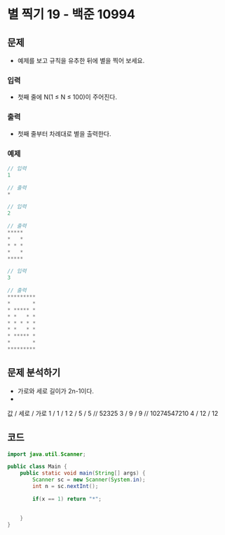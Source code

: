 # 별 찍기 19 - 백준 10994
## 문제
- 예제를 보고 규칙을 유추한 뒤에 별을 찍어 보세요.
### 입력
- 첫째 줄에 N(1 ≤ N ≤ 100)이 주어진다.
### 출력
- 첫째 줄부터 차례대로 별을 출력한다.
### 예제
```java
// 입력
1

// 출력
*
```

```java
// 입력
2

// 출력
*****
*   *
* * *
*   *
*****
```

```java
// 입력
3

// 출력
*********
*       *
* ***** *
* *   * *
* * * * *
* *   * *
* ***** *
*       *
*********
```

## 문제 분석하기
- 가로와 세로 길이가 2n-1이다.
- 
값 / 세로 / 가로
1 / 1 / 1
2 / 5 / 5 // 52325
3 / 9 / 9 // 10274547210
4 / 12 / 12

## 코드

```java
import java.util.Scanner;

public class Main {
	public static void main(String[] args) {
		Scanner sc = new Scanner(System.in);
		int n = sc.nextInt();

		if(x == 1) return "*";

		
	}
}
```